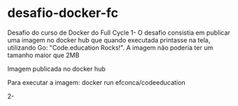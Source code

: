 # desafio-docker-fc
Desafio do curso de Docker do Full Cycle
1- O desafio consistia em publicar uma imagem no docker hub que quando executada printasse na tela, utilizando Go: "Code.education Rocks!". A imagem não poderia ter um tamanho maior que 2MB

Imagem publicada no docker hub

Para executar a imagem: docker run efconca/codeeducation

2- 
